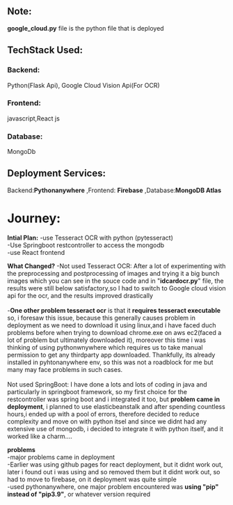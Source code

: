 ## Note:
**google_cloud.py** file is the python file that is deployed

## TechStack Used:
### Backend: 
Python(Flask Api), Google Cloud Vision Api(For OCR)
### Frontend:
javascript,React js
### Database:
MongoDb

## Deployment Services:
Backend:**Pythonanywhere**
,Frontend: **Firebase**
,Database:**MongoDB Atlas**

# Journey:
**Intial Plan:** -use Tesseract OCR with python (pytesseract)<br>
             -Use Springboot restcontroller to access the mongodb<br> 
             -use React frontend

**What Changed?**
            -Not used Tesseract OCR:  After a lot of experimenting with the preprocessing and postprocessing of images and trying it a big bunch images which you can see in the souce code and in "**idcardocr.py**" file, the results were still below satisfactory,so I had to switch to Google cloud vision api 
            for the ocr, and the results improved drastically                           
            <br>-**One other problem tesseract ocr** is that it **requires tesseract executable** so, i foresaw this issue, because this generally causes problem in deployment as we need to download it using linux,and i have faced duch problems before when trying to download chrome.exe on aws ec2(faced a lot of problem but ultimately downloaded it),
            moreover this time i was thinking of using pythonwnywhere which requires us to take manual permission to get any thirdparty app downloaded. Thankfully, its already installed in pyhtonanywhere env, so this was not a roadblock for me but many may face problems in such cases.         
            <br> Not used SpringBoot: I have done a lots and lots of coding in java and particularly in springboot framework, so my first choice for the restcontroller was spring boot and i integrated it too, but **problem came in deployment**,
            i planned to use elasticbeanstalk and after spending countless hours,i ended up with a pool of errors, therefore decided to reduce complexity and move on with python itsel and since we didnt had any extensive use of mongodb, i decided to integrate it with python itself, and it worked like a charm....

**problems**
         <br> -major problems came in deployment
        <br>-Earlier was using github pages for react deployment, but it didnt work out, later i found out i was using <Router> and<Routes> so removed them but it didnt work out, so had to move to firebase, on it deployment was quite simple
        <br>-used pythonanywhere, one major problem encountered was **using "pip" instead of "pip3.9"**, or whatever version required
          
            
            
            
  
